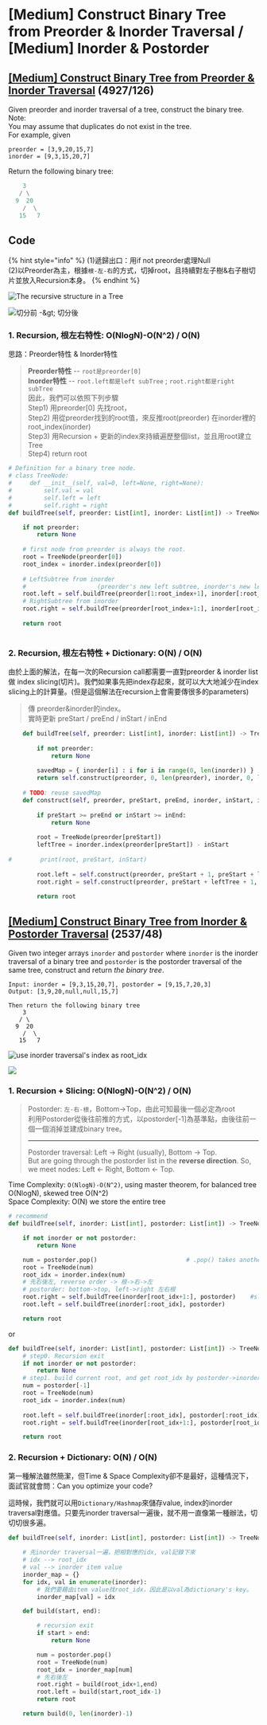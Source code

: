 # \[Medium\] Construct Binary Tree from Preorder & Inorder Traversal / \[Medium\] Inorder & Postorder

## [\[Medium\] Construct Binary Tree from Preorder & Inorder Traversal](https://leetcode.com/problems/construct-binary-tree-from-preorder-and-inorder-traversal/)      \(4927/126\)

Given preorder and inorder traversal of a tree, construct the binary tree.  
Note:  
You may assume that duplicates do not exist in the tree.  
For example, given

```text
preorder = [3,9,20,15,7]
inorder = [9,3,15,20,7]
```

Return the following binary tree:

```python
    3
   / \
  9  20
    /  \
   15   7
```



## Code

{% hint style="info" %}
\(1\)遞歸出口：用if not preorder處理Null  
\(2\)以Preorder為主，根據`根-左-右`的方式，切掉root，且持續對左子樹&右子樹切片並放入Recursion本身。
{% endhint %}

![The recursive structure in a Tree](../../.gitbook/assets/image%20%2855%29.png)

![&#x5207;&#x5206;&#x524D; -&amp;gt; &#x5207;&#x5206;&#x5F8C;](../../.gitbook/assets/image%20%2848%29.png)

### 1. Recursion, 根左右特性: O\(NlogN\)-O\(N^2\) / O\(N\)

思路：Preorder特性 & Inorder特性

> **Preorder特性** -- `root是preorder[0]`   
>    **Inorder特性** -- `root.left都是left subTree` ; `root.right都是right subTree`  
> 因此，我們可以依照下列步驟  
> Step1\) 用preorder\[0\] 先找root，  
> Step2\) 用從preorder找到的root值，來反推root\(preorder\) 在inorder裡的root\_index\(inorder\)  
> Step3\) 用Recursion + 更新的index來持續遍歷整個list，並且用root建立Tree  
> Step4\) return root

```python
# Definition for a binary tree node.
# class TreeNode:
#     def __init__(self, val=0, left=None, right=None):
#         self.val = val
#         self.left = left
#         self.right = right
def buildTree(self, preorder: List[int], inorder: List[int]) -> TreeNode:

    if not preorder:
        return None
    
    # first node from preorder is always the root.    
    root = TreeNode(preorder[0])
    root_index = inorder.index(preorder[0])
    
    # LeftSubtree from inorder
    #                    (preorder's new left subtree, inorder's new left subtree) 
    root.left = self.buildTree(preorder[1:root_index+1], inorder[:root_index])
    # RightSubtree from inorder
    root.right = self.buildTree(preorder[root_index+1:], inorder[root_index+1:])
    
    return root
    
```

### 2. Recursion, 根左右特性 + Dictionary:    O\(N\) / O\(N\)

由於上面的解法，在每一次的Recursion call都需要一直對preorder & inorder list做 index slicing\(切片\)。我們如果事先把index存起來，就可以大大地減少在index slicing上的計算量。\(但是這個解法在recursion上會需要傳很多的parameters\) 

> 傳 preorder&inorder的index。  
> 實時更新 preStart / preEnd / inStart / inEnd

```python
    def buildTree(self, preorder: List[int], inorder: List[int]) -> TreeNode:
        
        if not preorder:
            return None
        
        savedMap = { inorder[i] : i for i in range(0, len(inorder)) }    
        return self.construct(preorder, 0, len(preorder), inorder, 0, len(inorder), savedMap)
            
    # TODO: reuse savedMap
    def construct(self, preorder, preStart, preEnd, inorder, inStart, inEnd, savedMap):
        
        if preStart >= preEnd or inStart >= inEnd:
            return None
        
        root = TreeNode(preorder[preStart])
        leftTree = inorder.index(preorder[preStart]) - inStart
        
#        print(root, preStart, inStart)
        
        root.left = self.construct(preorder, preStart + 1, preStart + leftTree + 1, inorder, inStart, inStart + leftTree, savedMap)
        root.right = self.construct(preorder, preStart + leftTree + 1, preEnd, inorder, inStart + leftTree + 1, inEnd, savedMap)
        
        return root
```

## [\[Medium\] Construct Binary Tree from Inorder & Postorder Traversal](https://leetcode.com/problems/construct-binary-tree-from-inorder-and-postorder-traversal/)  \(2537/48\)

Given two integer arrays `inorder` and `postorder` where `inorder` is the inorder traversal of a binary tree and `postorder` is the postorder traversal of the same tree, construct and return _the binary tree_.

```text
Input: inorder = [9,3,15,20,7], postorder = [9,15,7,20,3]
Output: [3,9,20,null,null,15,7]

Then return the following binary tree
    3
   / \
  9  20
    /  \
   15   7
```

![use inorder traversal&apos;s index as root\_idx](../../.gitbook/assets/screen-shot-2021-03-29-at-1.52.03-pm.png)

![](../../.gitbook/assets/image%20%2854%29.png)

### 1. Recursion + Slicing:  O\(NlogN\)-O\(N^2\) / O\(N\)

> Postorder: `左-右-根`，Bottom-&gt;Top，由此可知最後一個必定為root  
> 利用Postorder從後往前推的方式，以postorder\[-1\]為基準點，由後往前一個一個消掉並建成binary tree。  
>   
> ---  
> Postorder traversal: Left -&gt; Right \(usually\), Bottom -&gt; Top.  
> But are going through the postorder list in the **reverse direction**. So, we meet nodes: Left &lt;- Right, Bottom &lt;- Top.

Time Complexity: `O(NlogN)-O(N^2)`, using master theorem, for balanced tree O\(NlogN\), skewed tree O\(N^2\)  
Space Complexity: O\(N\) we store the entire tree

```python
# recommend
def buildTree(self, inorder: List[int], postorder: List[int]) -> TreeNode:

    if not inorder or not postorder:
        return None

    num = postorder.pop()                         # .pop() takes another O(n)
    root = TreeNode(num)
    root_idx = inorder.index(num) 
    # 先右後左, reverse order -> 根->右->左
    # postorder: bottom->top, left->right 左右根
    root.right = self.buildTree(inorder[root_idx+1:], postorder)    #slicing O(n)
    root.left = self.buildTree(inorder[:root_idx], postorder)       

    return root
```

or

```python
def buildTree(self, inorder: List[int], postorder: List[int]) -> TreeNode:
    # step0. Recursion exit
    if not inorder or not postorder:
        return None
    # step1. build current root, and get root_idx by postorder->inorder
    num = postorder[-1]
    root = TreeNode(num)        
    root_idx = inorder.index(num)
    
    root.left = self.buildTree(inorder[:root_idx], postorder[:root_idx])
    root.right = self.buildTree(inorder[root_idx+1:], postorder[root_idx:-1])

    return root
```

### 2. Recursion + Dictionary:  O\(N\) / O\(N\)

第一種解法雖然簡潔，但Time & Space Complexity卻不是最好，這種情況下，面試官就會問：Can you optimize your code?

這時候，我們就可以用`Dictionary/Hashmap`來儲存value, index的inorder traversal對應值。只要先inorder traversal一遍後，就不用一直像第一種辦法，切切切很多遍。

```python
def buildTree(self, inorder: List[int], postorder: List[int]) -> TreeNode:
    
    # 先inorder traversal一遍，把相對應的idx, val記錄下來
    # idx --> root_idx
    # val --> inorder item value
    inorder_map = {}
    for idx, val in enumerate(inorder):
        # 我們要藉由item value找root_idx，因此是以val為dictionary's key。
        inorder_map[val] = idx

    def build(start, end):

        # recursion exit
        if start > end:
            return None

        num = postorder.pop()
        root = TreeNode(num)
        root_idx = inorder_map[num]
        # 先右後左
        root.right = build(root_idx+1,end)
        root.left = build(start,root_idx-1)
        return root

    return build(0, len(inorder)-1)
```

